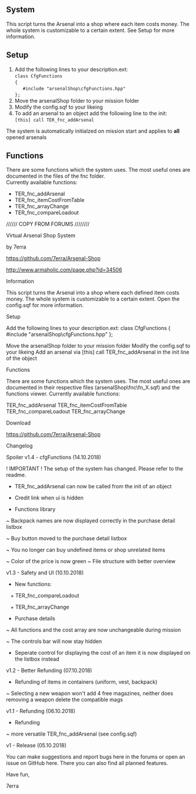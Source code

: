## System  
This script turns the Arsenal into a shop where each item costs money. The whole system is customizable to a certain extent. See Setup for more information.  
  
## Setup  
1. Add the following lines to your description.ext:  
`class CfgFunctions`  
`{`  
`	#include "arsenalShop\cfgFunctions.hpp"`  
`};`  
2. Move the arsenalShop folder to your mission folder  
3. Modify the config.sqf to your likeing  
4. To add an arsenal to an object add the following line to the init:  
`[this] call TER_fnc_addArsenal`  
  
The system is automatically initialzed on mission start and applies to __all__ opened arsenals
## Functions  
There are some functions which the system uses. The most useful ones are documented in the files of the fnc folder.  
Currently available functions:  
* TER_fnc_addArsenal  
* TER_fnc_itemCostFromTable  
* TER_fnc_arrayChange
* TER_fnc_compareLoadout

////// COPY FROM FORUMS ////////

Virtual Arsenal Shop System

by 7erra





https://github.com/7erra/Arsenal-Shop

http://www.armaholic.com/page.php?id=34506



Information

This script turns the Arsenal into a shop where each defined item costs money. The whole system is customizable to a certain extent. Open the config.sqf for more information.



Setup

Add the following lines to your description.ext:
class CfgFunctions
{
	#include "arsenalShop\cfgFunctions.hpp"
};


Move the arsenalShop folder to your mission folder
Modify the config.sqf to your likeing
Add an arsenal via [this] call TER_fnc_addArsenal in the init line of the object


Functions

There are some functions which the system uses. The most useful ones are documented in their respective files (arsenalShop\fnc\fn_X.sqf) and the functions viewer.
Currently available functions:

TER_fnc_addArsenal
TER_fnc_itemCostFromTable
TER_fnc_compareLoadout
TER_fnc_arrayChange

Download

https://github.com/7erra/Arsenal-Shop



Changelog

Spoiler
v1.4 - cfgFunctions (14.10.2018)

! IMPORTANT ! The setup of the system has changed. Please refer to the readme.

+ TER_fnc_addArsenal can now be called from the init of an object

+ Credit link when ui is hidden

+ Functions library

~ Backpack names are now displayed correctly in the purchase detail listbox

~ Buy button moved to the purchase detail listbox

~ You no longer can buy undefined items or shop unrelated items

~ Color of the price is now green
~ File structure with better overview



v1.3 - Safety and UI (10.10.2018)

+ New functions:

   + TER_fnc_compareLoadout

   + TER_fnc_arrayChange

+ Purchase details

~ All functions and the cost array are now unchangeable during mission

~ The controls bar will now stay hidden

- Seperate control for displaying the cost of an item it is now displayed on the listbox instead



v1.2 - Better Refunding (07.10.2018)

+ Refunding of items in containers (uniform, vest, backpack)

~ Selecting a new weapon won't add 4 free magazines, neither does removing a weapon delete the compatible mags



v1.1 - Refunding (06.10.2018) 

+ Refunding

~ more versatile TER_fnc_addArsenal (see config.sqf)



v1 - Release (05.10.2018)

You can make suggestions and report bugs here in the forums or open an issue on GitHub here. There you can also find all planned features.



Have fun,

7erra
